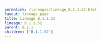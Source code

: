 ```yaml
---
permalink: /lineages/lineage_B.1.1.52.html
layout: lineage_page
title: Lineage B.1.1.52
lineage: B.1.1.52
parent: B.1.1
children: ['B.1.1.52']
---
```

